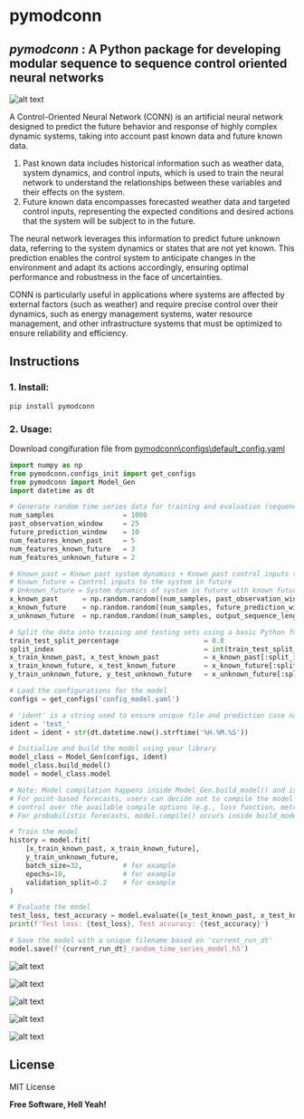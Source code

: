 # pymodconn

## _pymodconn_ : A Python package for developing modular sequence to sequence control oriented neural networks

![alt text](https://github.com/gaurav306/pymodconn/blob/master/Readme_images/Picture1.png)

A Control-Oriented Neural Network (CONN) is an artificial neural network designed to predict the future behavior and response of highly complex dynamic systems, taking into account past known data and future known data.

1. Past known data includes historical information such as weather data, system dynamics, and control inputs, which is used to train the neural network to understand the relationships between these variables and their effects on the system.
2. Future known data encompasses forecasted weather data and targeted control inputs, representing the expected conditions and desired actions that the system will be subject to in the future.

The neural network leverages this information to predict future unknown data, referring to the system dynamics or states that are not yet known. This prediction enables the control system to anticipate changes in the environment and adapt its actions accordingly, ensuring optimal performance and robustness in the face of uncertainties.

CONN is particularly useful in applications where systems are affected by external factors (such as weather) and require precise control over their dynamics, such as energy management systems, water resource management, and other infrastructure systems that must be optimized to ensure reliability and efficiency.

## Instructions

### 1. Install:
```
pip install pymodconn
```
### 2. Usage:
Download congifuration file from [pymodconn\configs\default_config.yaml]

```python
import numpy as np
from pymodconn.configs_init import get_configs
from pymodconn import Model_Gen
import datetime as dt

# Generate random time series data for training and evaluation (sequence-to-sequence)
num_samples                 = 1000
past_observation_window     = 25      
future_prediction_window    = 10      
num_features_known_past     = 5
num_features_known_future   = 3
num_features_unknown_future = 2

# Known_past = Known past system dynamics + Known past control inputs to the system
# Known_future = Control inputs to the system in future
# Unknown_future = System dynamics of system in future with known future control inputs
x_known_past      = np.random.random((num_samples, past_observation_window, num_features_known_past))
x_known_future    = np.random.random((num_samples, future_prediction_window, num_features_known_future))
x_unknown_future  = np.random.random((num_samples, output_sequence_length, num_features_unknown_future))

# Split the data into training and testing sets using a basic Python function
train_test_split_percentage                     = 0.8
split_index                                     = int(train_test_split_percentage * num_samples)
x_train_known_past, x_test_known_past           = x_known_past[:split_index], x_known_past[split_index:]
x_train_known_future, x_test_known_future       = x_known_future[:split_index], x_known_future[split_index:]
y_train_unknown_future, y_test_unknown_future   = x_unknown_future[:split_index], x_unknown_future[split_index:]

# Load the configurations for the model
configs = get_configs('config_model.yaml')

# 'ident' is a string used to ensure unique file and prediction case names
ident = 'test_'
ident = ident + str(dt.datetime.now().strftime('%H.%M.%S'))

# Initialize and build the model using your library
model_class = Model_Gen(configs, ident)
model_class.build_model()
model = model_class.model

# Note: Model compilation happens inside Model_Gen.build_model() and is dependent on the user's choice.
# For point-based forecasts, users can decide not to compile the model inside build_model() to have more
# control over the available compile options (e.g., loss function, metrics, and learning rate schedulers).
# For probabilistic forecasts, model.compile() occurs inside build_model() since custom loss functions are used.

# Train the model
history = model.fit(
    [x_train_known_past, x_train_known_future],
    y_train_unknown_future,
    batch_size=32,          # for example
    epochs=10,              # for example
    validation_split=0.2    # for example
)

# Evaluate the model
test_loss, test_accuracy = model.evaluate([x_test_known_past, x_test_known_future], y_test_unknown_future)
print(f'Test loss: {test_loss}, Test accuracy: {test_accuracy}')

# Save the model with a unique filename based on 'current_run_dt'
model.save(f'{current_run_dt}_random_time_series_model.h5')
```

![alt text](https://github.com/gaurav306/pymodconn/blob/master/Readme_images/Picture2.png)

![alt text](https://github.com/gaurav306/pymodconn/blob/master/Readme_images/Picture3.png)

![alt text](https://github.com/gaurav306/pymodconn/blob/master/Readme_images/Picture4.png)

![alt text](https://github.com/gaurav306/pymodconn/blob/master/Readme_images/Picture5.png)

![alt text](https://github.com/gaurav306/pymodconn/blob/master/Readme_images/Picture6.png)


## License

MIT License

**Free Software, Hell Yeah!**

   [pymodconn\configs\default_config.yaml]: <https://github.com/gaurav306/pymodconn/blob/master/pymodconn/configs/default_config.yaml>